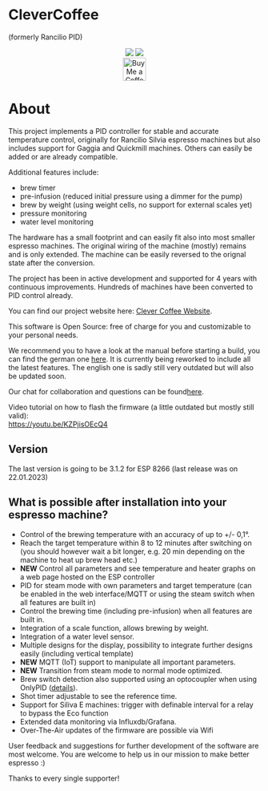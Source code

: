 # CleverCoffee
(formerly Rancilio PID)

<div align="center">
<img src="https://img.shields.io/github/workflow/status/rancilio-pid/ranciliopid/Build/master">
<img src="https://img.shields.io/github/last-commit/rancilio-pid/ranciliopid/master"><br>
<a href='https://ko-fi.com/clevercoffee' target='_blank'><img height='35' style='border:0px;height:46px;' src='https://az743702.vo.msecnd.net/cdn/kofi3.png?v=0' border='0' alt='Buy Me a Coffee at ko-fi.com' /></a>
</div>

# About

This project implements a PID controller for stable and accurate temperature control, originally for Rancilio Silvia espresso machines but also includes support for Gaggia and Quickmill machines. Others can easily be added or are already compatible.

Additional features include:

* brew timer
* pre-infusion (reduced initial pressure using a dimmer for the pump)
* brew by weight (using weight cells, no support for external scales yet)
* pressure monitoring
* water level monitoring

The hardware has a small footprint and can easily fit also into most smaller espresso machines. The original wiring of the machine (mostly) remains and is only extended. The machine can be easily reversed to the orignal state after the conversion.

The project has been in active development and supported for 4 years with continuous improvements. Hundreds of machines have been converted to PID control already.

You can find our project website here: [Clever Coffee Website](https://clevercoffee.de).

This software is Open Source: free of charge for you and customizable to your personal needs. 

We recommend you to have a look at the manual before starting a build, you can find the german one [here](https://rancilio-pid.github.io/ranciliopid-handbook/). It is currently being reworked to include all the latest features. The english one is sadly still very outdated but will also be updated soon. 

Our chat for collaboration and questions can be found[here](https://chat.rancilio-pid.de).

Video tutorial on how to flash the firmware (a little outdated but mostly still valid):<br>
https://youtu.be/KZPjisOEcQ4

## Version
The last version is going to be 3.1.2 for ESP 8266 (last release was on 22.01.2023)


## What is possible after installation into your espresso machine? 
 * Control of the brewing temperature with an accuracy of up to +/- 0,1°.
 * Reach the target temperature within 8 to 12 minutes after switching on (you should however wait a bit longer, e.g. 20 min depending on the machine to heat up brew head etc.)
 * **NEW** Control all parameters and see temperature and heater graphs on a web page hosted on the ESP controller
 * PID for steam mode with own parameters and target temperature (can be enabled in the web interface/MQTT or using the steam switch when all features are built in) 
 * Control the brewing time (including pre-infusion) when all features are built in.
 * Integration of a scale function, allows brewing by weight.
 * Integration of a water level sensor.
 * Multiple designs for the display, possibility to integrate further designs easily (including vertical template)
 * **NEW** MQTT (IoT) support to manipulate all important parameters.
 * **NEW** Transition from steam mode to normal mode optimized.
 * Brew switch detection also supported using an optocoupler when using OnlyPID ([details](https://rancilio-pid.github.io/ranciliopid-handbook/de/customization/brueherkennung.html#konfiguration-der-erkennung)).
 * Shot timer adjustable to see the reference time.
 * Support for Siliva E machines: trigger with definable interval for a relay to bypass the Eco function
 * Extended data monitoring via Influxdb/Grafana.
 * Over-The-Air updates of the firmware are possible via Wifi

User feedback and suggestions for further development of the software are most welcome.
You are welcome to help us in our mission to make better espresso :)

Thanks to every single supporter!
